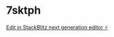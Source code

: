 # 7sktph

[Edit in StackBlitz next generation editor ⚡️](https://stackblitz.com/~/github.com/seofernando25/7sktph)